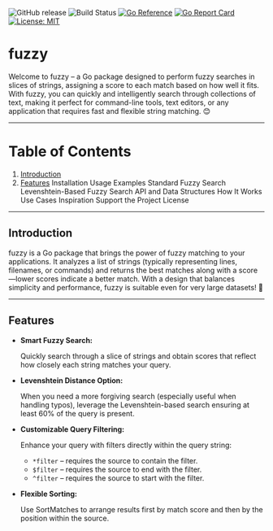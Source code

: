 ![GitHub release](https://img.shields.io/github/v/release/Tagliapietra96/fuzzy)
![Build Status](https://github.com/Tagliapietra96/fuzzy/actions/workflows/go.yml/badge.svg)
[![Go Reference](https://pkg.go.dev/badge/Tagliapietra96/fuzzy/path.svg)](https://pkg.go.dev/github.com/Tagliapietra96/fuzzy)
[![Go Report Card](https://goreportcard.com/badge/github.com/Tagliapietra96/fuzzy)](https://goreportcard.com/report/github.com/Tagliapietra96/fuzzy)
[![License: MIT](https://img.shields.io/badge/License-MIT-blue.svg)](LICENSE)

# fuzzy

Welcome to fuzzy – a Go package designed to perform fuzzy searches in slices of strings, assigning a score to each match based on how well it fits. With fuzzy, you can quickly and intelligently search through collections of text, making it perfect for command-line tools, text editors, or any application that requires fast and flexible string matching. 😊

---

# Table of Contents

1. [Introduction](#introduction)
2. [Features](#features)
Installation
Usage Examples
Standard Fuzzy Search
Levenshtein-Based Fuzzy Search
API and Data Structures
How It Works
Use Cases
Inspiration
Support the Project
License

---

## Introduction

fuzzy is a Go package that brings the power of fuzzy matching to your applications. It analyzes a list of strings (typically representing lines, filenames, or commands) and returns the best matches along with a score—lower scores indicate a better match. With a design that balances simplicity and performance, fuzzy is suitable even for very large datasets! 🚀

---

## Features

* **Smart Fuzzy Search:**

    Quickly search through a slice of strings and obtain scores that reflect how closely each string matches your query.
* **Levenshtein Distance Option:**

    When you need a more forgiving search (especially useful when handling typos), leverage the Levenshtein-based search ensuring at least 60% of the query is present.
* **Customizable Query Filtering:**

    Enhance your query with filters directly within the query string:
    * `*filter` – requires the source to contain the filter.
    * `$filter` – requires the source to end with the filter.
    * `^filter` – requires the source to start with the filter.
* **Flexible Sorting:**

    Use SortMatches to arrange results first by match score and then by the position within the source.
